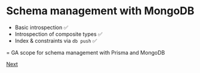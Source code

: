 # Schema management with MongoDB


-  Basic introspection ✅
-  Introspection of composite types ✅
-  Index & constraints via `db push` ✅

= GA scope for schema management with Prisma and MongoDB

[Next](./02-what-is.md)


